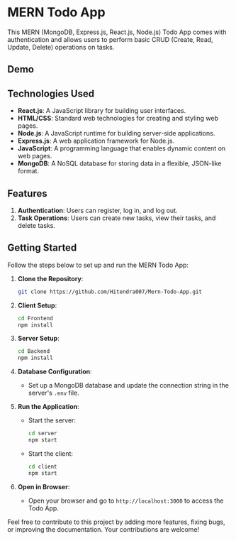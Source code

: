 # MERN Todo App

This MERN (MongoDB, Express.js, React.js, Node.js) Todo App comes with authentication and allows users to perform basic CRUD (Create, Read, Update, Delete) operations on tasks.

## Demo


## Technologies Used

- **React.js**: A JavaScript library for building user interfaces.
- **HTML/CSS**: Standard web technologies for creating and styling web pages.
- **Node.js**: A JavaScript runtime for building server-side applications.
- **Express.js**: A web application framework for Node.js.
- **JavaScript**: A programming language that enables dynamic content on web pages.
- **MongoDB**: A NoSQL database for storing data in a flexible, JSON-like format.

## Features

1. **Authentication**: Users can register, log in, and log out.
2. **Task Operations**: Users can create new tasks, view their tasks, and delete tasks.

## Getting Started

Follow the steps below to set up and run the MERN Todo App:

1. **Clone the Repository**:
   ```bash
   git clone https://github.com/Hitendra007/Mern-Todo-App.git
   ```

2. **Client Setup**:
   ```bash
   cd Frontend
   npm install
   ```

3. **Server Setup**:
   ```bash
   cd Backend
   npm install
   ```

4. **Database Configuration**:
   - Set up a MongoDB database and update the connection string in the server's `.env` file.

5. **Run the Application**:
   - Start the server:
     ```bash
     cd server
     npm start
     ```
   - Start the client:
     ```bash
     cd client
     npm start
     ```

6. **Open in Browser**:
   - Open your browser and go to `http://localhost:3000` to access the Todo App.



Feel free to contribute to this project by adding more features, fixing bugs, or improving the documentation. Your contributions are welcome!
